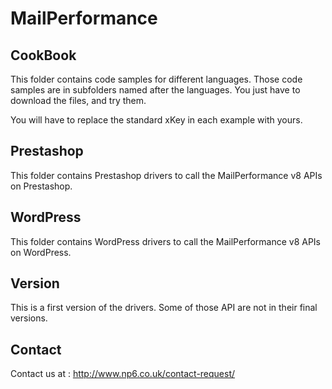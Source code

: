 MailPerformance
==

CookBook
--

This folder contains code samples for different languages. Those code samples are in subfolders named after the languages. You just have to download the files, and try them.

You will have to replace the standard xKey in each example with yours.

Prestashop
--

This folder contains Prestashop drivers to call the MailPerformance v8 APIs on Prestashop.

WordPress
--

This folder contains WordPress drivers to call the MailPerformance v8 APIs on WordPress.

Version
--

This is a first version of the drivers. Some of those API are not in their final versions.

Contact
--

Contact us at : http://www.np6.co.uk/contact-request/

